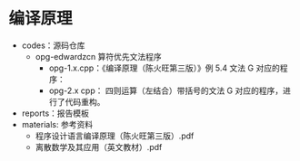# 编译原理

- codes：源码仓库
  - opg-edwardzcn 算符优先文法程序
    - opg-1.x.cpp：《编译原理（陈火旺第三版）》例 5.4 文法 G 对应的程序：
    - opg-2.x cpp： 四则运算（左结合）带括号的文法 G 对应的程序，进行了代码重构。
- reports：报告模板
- materials: 参考资料
  - 程序设计语言编译原理（陈火旺第三版）.pdf
  - 离散数学及其应用（英文教材）.pdf
